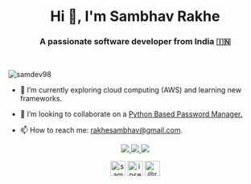 <h1 align="center">Hi 👋, I'm Sambhav Rakhe</h1>
<h3 align="center">A passionate software developer from India 🇮🇳</h3>
<br>
<p align="left"> <img src="https://komarev.com/ghpvc/?username=samdev98" alt="samdev98" /> </p>

- 🌱 I’m currently exploring cloud computing (AWS) and learning new frameworks.

- 👯 I’m looking to collaborate on a [Python Based Password Manager.](https://github.com/SamDev98/password-manager-py)

- 📫 How to reach me: rakhesambhav@gmail.com.

<p align="center">
    <a href="https://github.com/SamDev98/password-manager-py" alt="Password Manager Repo">
        <img src="https://github-readme-stats.vercel.app/api/pin/?username=samdev98&theme=radical&repo=password-manager-py"/>
    </a>
    <a href="" alt="Most used languages">
        <img src="https://github-readme-stats.vercel.app/api/top-langs/?username=samdev98&theme=radical&exclude_repo=python-projects&layout=compact"/>
    </a>
    <a href="" alt="Git stats">
        <img src="https://github-readme-stats.vercel.app/api?username=samdev98&count_private=true&show_icons=true&theme=radical"/>
    </a>
</p>


<p align="center">
<a href="https://linkedin.com/in/sambhavrakhe" target="blank"><img align="center" src="https://cdn.jsdelivr.net/npm/simple-icons@3.0.1/icons/linkedin.svg" alt="sambhavrakhe" height="30" width="30" /></a>
<a href="https://stackoverflow.com/users/14191513/samdev98" target="blank"><img align="center" src="https://cdn.jsdelivr.net/npm/simple-icons@3.0.1/icons/stackoverflow.svg" alt="insert here" height="30" width="30" /></a>
<a href="https://medium.com/@rakhesambhav" target="blank"><img align="center" src="https://cdn.jsdelivr.net/npm/simple-icons@3.0.1/icons/medium.svg" alt="@rakhesambhav" height="30" width="30" /></a>
</p>
